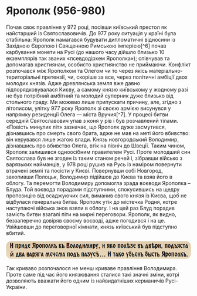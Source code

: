 Ярополк (956-980)
=================

Почав своє правління у 972 році, посівши київський престол як найстарший
із Святославовичів. До 977 року ситуація у країні була стабільна:
Ярополк намагався будувати дипломатичні відносини із Західною Європою і
Священною Римською імперією[^6] почав карбування монети на Русі (до
нашого часу дійшло близько 10 екземплярів так званих «псевдодірхем
Ярополка»); співчував та допомагав християнам, особисто християнство не
приймаючи. Конфлікт розпочався між Ярополком та Олегом чи то через якісь
матеріально-територіальні претензії, чи, скоріше за все, через політичні
амбіції двох молодих князів. Адже древлянська земля вже давно
підпорядковувалася Києву, а самому князю київському у жодному разі не
був потрібний амбітний та молодий суперник дуже близько від стольного
граду. Ми можемо лише припускати причину, але, згідно з літописом,
улітку 977 року Ярополк зі своєю армією висунувся у напрямку резиденції
Олега — міста Вручия[^7]. У процесі битви середній Святославович упав з
коня у рів і був розчавлений тілами. «Повість минулих літ» зазначає, що
Ярополк дуже засмутився, дізнавшись про смерть свого брата, адже не мав
на меті його вбивство: він керувався лише жагою влади. Князь
новгородський Володимир, дізнавшись про вбивство Олега, втік на північ
до Швеції. Таким чином, Ярополк залишився одноосібним правителем Русі.
Проте молодший син Святослава був не згоден із таким станом речей і,
зібравши військо з варязьких найманців, у 978 році рушив на Русь із
наміром повернути втрачені землі та посісти у Києві. Повернувши собі
Новгород, захопивши Полоцьк, Володимир підійшов до Києва та взяв його в
облогу. Та перемогти Володимиру допомогла зрада воєводи Ярополка –
Блуда. Той воєвода порадами підступними, спокусившись на щедру
пропозицію від осаджуючих сил, виманив свого князя із Києва, щоб не
відбулася генеральна битва. Ярополк утік до містечка Родня, котре
наступаючі війська знов взяли в облогу. І на цей раз Блуд порадив
замість битви взагалі піти на мирні переговори. Ярополк, як видно,
беззаперечно довіряв своєму воєводі, адже погодився і на це. Увійшовши
до переговорної кімнати, князь київський був підступно вбитий.

![image](9.jpg)

Так криваво розпочалося не менш криваве правління Володимира. Проте саме
під час його князювання сталися такі значні зміни, котрі дозволяють
вважати його одним із найвидатніших керманичів Русі-України.
